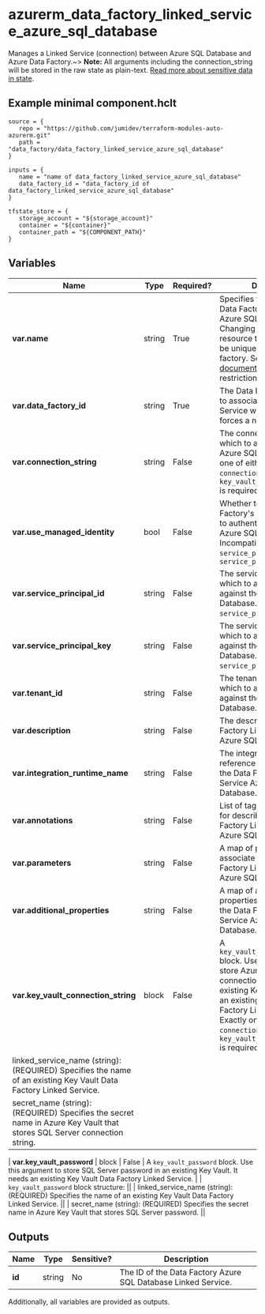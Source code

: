 # azurerm_data_factory_linked_service_azure_sql_database

Manages a Linked Service (connection) between Azure SQL Database and Azure Data Factory.~> **Note:** All arguments including the connection_string will be stored in the raw state as plain-text. [Read more about sensitive data in state](/docs/state/sensitive-data.html).

## Example minimal component.hclt

```hcl
source = {
   repo = "https://github.com/jumidev/terraform-modules-auto-azurerm.git" 
   path = "data_factory/data_factory_linked_service_azure_sql_database" 
}

inputs = {
   name = "name of data_factory_linked_service_azure_sql_database" 
   data_factory_id = "data_factory_id of data_factory_linked_service_azure_sql_database" 
}

tfstate_store = {
   storage_account = "${storage_account}" 
   container = "${container}" 
   container_path = "${COMPONENT_PATH}" 
}

```

## Variables

| Name | Type | Required? |  Description |
| ---- | ---- | --------- |  ----------- |
| **var.name** | string | True | Specifies the name of the Data Factory Linked Service Azure SQL Database. Changing this forces a new resource to be created. Must be unique within a data factory. See the [Microsoft documentation](https://docs.microsoft.com/azure/data-factory/naming-rules) for all restrictions. | 
| **var.data_factory_id** | string | True | The Data Factory ID in which to associate the Linked Service with. Changing this forces a new resource. | 
| **var.connection_string** | string | False | The connection string in which to authenticate with Azure SQL Database. Exactly one of either `connection_string` or `key_vault_connection_string` is required. | 
| **var.use_managed_identity** | bool | False | Whether to use the Data Factory's managed identity to authenticate against the Azure SQL Database. Incompatible with `service_principal_id` and `service_principal_key` | 
| **var.service_principal_id** | string | False | The service principal id in which to authenticate against the Azure SQL Database. Required if `service_principal_key` is set. | 
| **var.service_principal_key** | string | False | The service principal key in which to authenticate against the Azure SQL Database. Required if `service_principal_id` is set. | 
| **var.tenant_id** | string | False | The tenant id or name in which to authenticate against the Azure SQL Database. | 
| **var.description** | string | False | The description for the Data Factory Linked Service Azure SQL Database. | 
| **var.integration_runtime_name** | string | False | The integration runtime reference to associate with the Data Factory Linked Service Azure SQL Database. | 
| **var.annotations** | string | False | List of tags that can be used for describing the Data Factory Linked Service Azure SQL Database. | 
| **var.parameters** | string | False | A map of parameters to associate with the Data Factory Linked Service Azure SQL Database. | 
| **var.additional_properties** | string | False | A map of additional properties to associate with the Data Factory Linked Service Azure SQL Database. | 
| **var.key_vault_connection_string** | block | False | A `key_vault_connection_string` block. Use this argument to store Azure SQL Database connection string in an existing Key Vault. It needs an existing Key Vault Data Factory Linked Service. Exactly one of either `connection_string` or `key_vault_connection_string` is required. | | `key_vault_connection_string` block structure: || 
|   linked_service_name (string): (REQUIRED) Specifies the name of an existing Key Vault Data Factory Linked Service. ||
|   secret_name (string): (REQUIRED) Specifies the secret name in Azure Key Vault that stores SQL Server connection string. ||

| **var.key_vault_password** | block | False | A `key_vault_password` block. Use this argument to store SQL Server password in an existing Key Vault. It needs an existing Key Vault Data Factory Linked Service. | | `key_vault_password` block structure: || 
|   linked_service_name (string): (REQUIRED) Specifies the name of an existing Key Vault Data Factory Linked Service. ||
|   secret_name (string): (REQUIRED) Specifies the secret name in Azure Key Vault that stores SQL Server password. ||




## Outputs

| Name | Type | Sensitive? | Description |
| ---- | ---- | --------- | --------- |
| **id** | string | No  | The ID of the Data Factory Azure SQL Database Linked Service. | 

Additionally, all variables are provided as outputs.
